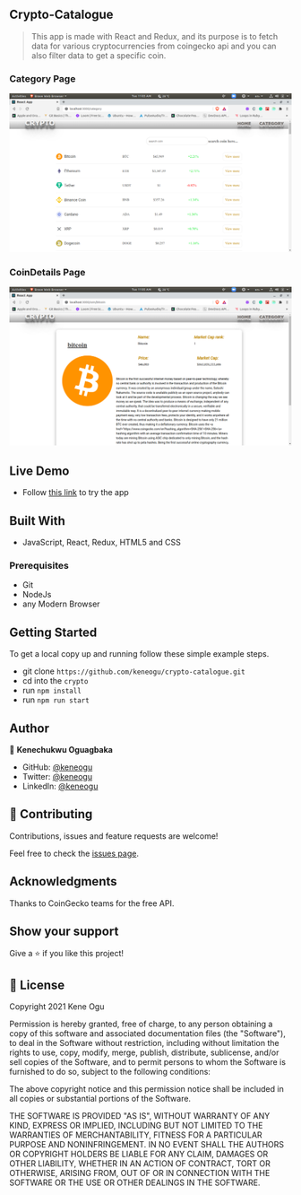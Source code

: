 ## Crypto-Catalogue

> This app is made with React and Redux, and its purpose is to fetch data for various cryptocurrencies from coingecko api and you can also filter data to get a specific coin.

### Category Page
![Category Page](src/image/screenshot1.png)

### CoinDetails Page
![CoinDetails Page](src/image/screenshot2.png)

## Live Demo

- Follow [this link](https://crypto-catalogue.herokuapp.com/) to try the app

## Built With 

- JavaScript, React, Redux, HTML5 and CSS

### Prerequisites

- Git
- NodeJs
- any Modern Browser

## Getting Started

To get a local copy up and running follow these simple example steps.

- git clone `https://github.com/keneogu/crypto-catalogue.git`
- cd into the `crypto`
- run `npm install`
- run `npm run start`

## Author

👤 **Kenechukwu Oguagbaka**

- GitHub: [@keneogu](https://github.com/keneogu)
- Twitter: [@keneogu](https://twitter.com/keneogu)
- LinkedIn: [@keneogu](https://www.linkedin.com/in/kene-ogu/)

## 🤝 Contributing

Contributions, issues and feature requests are welcome!

Feel free to check the [issues page](https://github.com/keneogu/crypto-catalogue/issues).

## Acknowledgments

Thanks to CoinGecko teams for the free API.

## Show your support

Give a ⭐️ if you like this project!

## 📝 License

Copyright 2021 Kene Ogu

Permission is hereby granted, free of charge, to any person obtaining a copy of this software and associated documentation files (the "Software"), to deal in the Software without restriction, including without limitation the rights to use, copy, modify, merge, publish, distribute, sublicense, and/or sell copies of the Software, and to permit persons to whom the Software is furnished to do so, subject to the following conditions:

The above copyright notice and this permission notice shall be included in all copies or substantial portions of the Software.

THE SOFTWARE IS PROVIDED "AS IS", WITHOUT WARRANTY OF ANY KIND, EXPRESS OR IMPLIED, INCLUDING BUT NOT LIMITED TO THE WARRANTIES OF MERCHANTABILITY, FITNESS FOR A PARTICULAR PURPOSE AND NONINFRINGEMENT. IN NO EVENT SHALL THE AUTHORS OR COPYRIGHT HOLDERS BE LIABLE FOR ANY CLAIM, DAMAGES OR OTHER LIABILITY, WHETHER IN AN ACTION OF CONTRACT, TORT OR OTHERWISE, ARISING FROM, OUT OF OR IN CONNECTION WITH THE SOFTWARE OR THE USE OR OTHER DEALINGS IN THE SOFTWARE.
